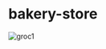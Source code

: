 # bakery-store

![groc1](https://user-images.githubusercontent.com/117359006/205427973-170796ee-9dcf-4aff-b32a-70214cce4273.jpg)

